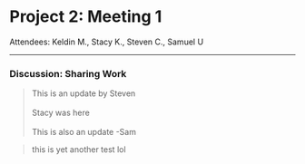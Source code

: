 # Project 2: Meeting 1
Attendees: Keldin M., Stacy K., Steven C., Samuel U

---

### Discussion: Sharing Work
> This is an update by Steven <br />  
> Stacy was here <br />  
This is also an update -Sam

> this is yet another test lol
